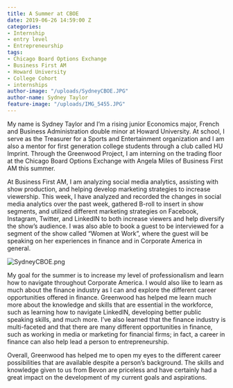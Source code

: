 ```yaml
---
title: A Summer at CBOE
date: 2019-06-26 14:59:00 Z
categories:
- Internship
- entry level
- Entrepreneurship
tags:
- Chicago Board Options Exchange
- Business First AM
- Howard University
- College Cohort
- internships
author-image: "/uploads/SydneyCBOE.JPG"
author-name: Sydney Taylor
feature-image: "/uploads/IMG_5455.JPG"
---
```


My name is Sydney Taylor and I’m a rising junior Economics major, French and Business Administration double minor at Howard University. At school, I serve as the Treasurer
for a Sports and Entertainment organization and I am also a mentor for first generation college students through a club called HU Imprint. Through the Greenwood Project, I am
interning on the trading floor at the Chicago Board Options
Exchange with Angela Miles of Business First AM this summer.

At Business First AM, I am analyzing social media analytics, assisting with show production, and helping develop marketing strategies to increase viewership. This week, I have analyzed and recorded the changes in social media analytics over the past week, gathered B-roll to insert in
show segments, and utilized different marketing strategies on Facebook, Instagram, Twitter, and LinkedIN to both increase viewers and help diversify the show’s audience. I was also able to book a guest to be interviewed for a segment of the show called “Women at Work”, where the
guest will be speaking on her experiences in finance and in Corporate America in general.

![SydneyCBOE.png](/uploads/SydneyCBOE.png)

My goal for the summer is to increase my level of professionalism and learn how to navigate
throughout Corporate America. I would also like to learn as much about the finance industry as I can and explore the different career opportunities offered in finance. Greenwood has helped me learn much more about the knowledge and skills that are essential in the workforce, such as learning how to navigate LinkedIN, developing better public speaking skills, and much more. I’ve also learned that the finance industry is multi-faceted and that there are many different opportunities in finance, such as working in media or marketing for financial firms; in fact, a career in finance can also help lead a person to entrepreneurship. 

Overall, Greenwood has helped me to open my eyes to the different career possibilities that are available despite a
person’s background. The skills and knowledge given to us from Bevon are priceless and have certainly had a great impact on the development of my current goals and aspirations.